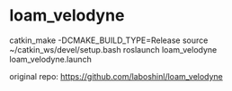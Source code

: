 # loam_velodyne

catkin_make -DCMAKE_BUILD_TYPE=Release 
source ~/catkin_ws/devel/setup.bash
roslaunch loam_velodyne loam_velodyne.launch


original repo: https://github.com/laboshinl/loam_velodyne
